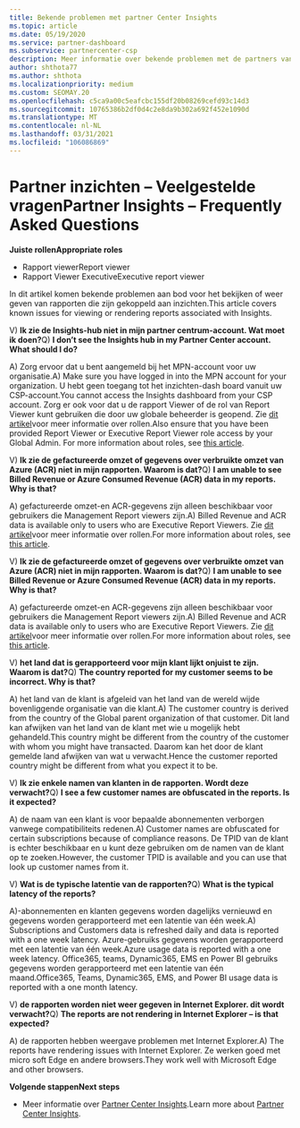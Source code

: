 ```yaml
---
title: Bekende problemen met partner Center Insights
ms.topic: article
ms.date: 05/19/2020
ms.service: partner-dashboard
ms.subservice: partnercenter-csp
description: Meer informatie over bekende problemen met de partners van partner Center Insights (PCI). Informatie kan bekende weergave problemen of rapportage beperkingen bevatten.
author: shthota77
ms.author: shthota
ms.localizationpriority: medium
ms.custom: SEOMAY.20
ms.openlocfilehash: c5ca9a00c5eafcbc155df20b08269cefd93c14d3
ms.sourcegitcommit: 10765386b2df0d4c2e8da9b302a692f452e1090d
ms.translationtype: MT
ms.contentlocale: nl-NL
ms.lasthandoff: 03/31/2021
ms.locfileid: "106086869"
---
```

# <a name="partner-insights--frequently-asked-questions"></a><span data-ttu-id="9f321-104">Partner inzichten – Veelgestelde vragen</span><span class="sxs-lookup"><span data-stu-id="9f321-104">Partner Insights – Frequently Asked Questions</span></span>

<span data-ttu-id="9f321-105">**Juiste rollen**</span><span class="sxs-lookup"><span data-stu-id="9f321-105">**Appropriate roles**</span></span>

- <span data-ttu-id="9f321-106">Rapport viewer</span><span class="sxs-lookup"><span data-stu-id="9f321-106">Report viewer</span></span>
- <span data-ttu-id="9f321-107">Rapport Viewer Executive</span><span class="sxs-lookup"><span data-stu-id="9f321-107">Executive report viewer</span></span>

<span data-ttu-id="9f321-108">In dit artikel komen bekende problemen aan bod voor het bekijken of weer geven van rapporten die zijn gekoppeld aan inzichten.</span><span class="sxs-lookup"><span data-stu-id="9f321-108">This article covers known issues for viewing or rendering reports associated with Insights.</span></span>

<span data-ttu-id="9f321-109">V) **Ik zie de Insights-hub niet in mijn partner centrum-account. Wat moet ik doen?**</span><span class="sxs-lookup"><span data-stu-id="9f321-109">Q) **I don’t see the Insights hub in my Partner Center account. What should I do?**</span></span>

<span data-ttu-id="9f321-110">A) Zorg ervoor dat u bent aangemeld bij het MPN-account voor uw organisatie.</span><span class="sxs-lookup"><span data-stu-id="9f321-110">A) Make sure you have logged in into the MPN account for your organization.</span></span> <span data-ttu-id="9f321-111">U hebt geen toegang tot het inzichten-dash board vanuit uw CSP-account.</span><span class="sxs-lookup"><span data-stu-id="9f321-111">You cannot access the Insights dashboard from your CSP account.</span></span> <span data-ttu-id="9f321-112">Zorg er ook voor dat u de rapport Viewer of de rol van Report Viewer kunt gebruiken die door uw globale beheerder is geopend.  Zie [dit artikel](./pci-roles.md)voor meer informatie over rollen.</span><span class="sxs-lookup"><span data-stu-id="9f321-112">Also ensure that you have been provided Report Viewer or Executive Report Viewer role access by your Global Admin.  For more information about roles, see [this article](./pci-roles.md).</span></span>

<span data-ttu-id="9f321-113">V) **Ik zie de gefactureerde omzet of gegevens over verbruikte omzet van Azure (ACR) niet in mijn rapporten. Waarom is dat?**</span><span class="sxs-lookup"><span data-stu-id="9f321-113">Q) **I am unable to see Billed Revenue or Azure Consumed Revenue (ACR) data in my reports. Why is that?**</span></span>

<span data-ttu-id="9f321-114">A) gefactureerde omzet-en ACR-gegevens zijn alleen beschikbaar voor gebruikers die Management Report viewers zijn.</span><span class="sxs-lookup"><span data-stu-id="9f321-114">A) Billed Revenue and ACR data is available only to users who are Executive Report Viewers.</span></span>  <span data-ttu-id="9f321-115">Zie [dit artikel](./pci-roles.md)voor meer informatie over rollen.</span><span class="sxs-lookup"><span data-stu-id="9f321-115">For more information about roles, see [this article](./pci-roles.md).</span></span>

<span data-ttu-id="9f321-116">V) **Ik zie de gefactureerde omzet of gegevens over verbruikte omzet van Azure (ACR) niet in mijn rapporten. Waarom is dat?**</span><span class="sxs-lookup"><span data-stu-id="9f321-116">Q) **I am unable to see Billed Revenue or Azure Consumed Revenue (ACR) data in my reports. Why is that?**</span></span>

<span data-ttu-id="9f321-117">A) gefactureerde omzet-en ACR-gegevens zijn alleen beschikbaar voor gebruikers die Management Report viewers zijn.</span><span class="sxs-lookup"><span data-stu-id="9f321-117">A) Billed Revenue and ACR data is available only to users who are Executive Report Viewers.</span></span> <span data-ttu-id="9f321-118">Zie [dit artikel](./pci-roles.md)voor meer informatie over rollen.</span><span class="sxs-lookup"><span data-stu-id="9f321-118">For more information about roles, see [this article](./pci-roles.md).</span></span>

<span data-ttu-id="9f321-119">V) **het land dat is gerapporteerd voor mijn klant lijkt onjuist te zijn. Waarom is dat?**</span><span class="sxs-lookup"><span data-stu-id="9f321-119">Q) **The country reported for my customer seems to be incorrect. Why is that?**</span></span>

<span data-ttu-id="9f321-120">A) het land van de klant is afgeleid van het land van de wereld wijde bovenliggende organisatie van die klant.</span><span class="sxs-lookup"><span data-stu-id="9f321-120">A) The customer country is derived from the country of the Global parent organization of that customer.</span></span> <span data-ttu-id="9f321-121">Dit land kan afwijken van het land van de klant met wie u mogelijk hebt gehandeld.</span><span class="sxs-lookup"><span data-stu-id="9f321-121">This country might be different from the country of the customer with whom you might have transacted.</span></span> <span data-ttu-id="9f321-122">Daarom kan het door de klant gemelde land afwijken van wat u verwacht.</span><span class="sxs-lookup"><span data-stu-id="9f321-122">Hence the customer reported country might be different from what you expect it to be.</span></span>

<span data-ttu-id="9f321-123">V) **Ik zie enkele namen van klanten in de rapporten. Wordt deze verwacht?**</span><span class="sxs-lookup"><span data-stu-id="9f321-123">Q) **I see a few customer names are obfuscated in the reports. Is it expected?**</span></span>

<span data-ttu-id="9f321-124">A) de naam van een klant is voor bepaalde abonnementen verborgen vanwege compatibiliteits redenen.</span><span class="sxs-lookup"><span data-stu-id="9f321-124">A) Customer names are obfuscated for certain subscriptions because of compliance reasons.</span></span> <span data-ttu-id="9f321-125">De TPID van de klant is echter beschikbaar en u kunt deze gebruiken om de namen van de klant op te zoeken.</span><span class="sxs-lookup"><span data-stu-id="9f321-125">However, the customer TPID is available and you can use that look up customer names from it.</span></span>

<span data-ttu-id="9f321-126">V) **Wat is de typische latentie van de rapporten?**</span><span class="sxs-lookup"><span data-stu-id="9f321-126">Q) **What is the typical latency of the reports?**</span></span>

<span data-ttu-id="9f321-127">A)-abonnementen en klanten gegevens worden dagelijks vernieuwd en gegevens worden gerapporteerd met een latentie van één week.</span><span class="sxs-lookup"><span data-stu-id="9f321-127">A) Subscriptions and Customers data is refreshed daily and data is reported with a one week latency.</span></span> <span data-ttu-id="9f321-128">Azure-gebruiks gegevens worden gerapporteerd met een latentie van één week.</span><span class="sxs-lookup"><span data-stu-id="9f321-128">Azure usage data is reported with a one week latency.</span></span> <span data-ttu-id="9f321-129">Office365, teams, Dynamic365, EMS en Power BI gebruiks gegevens worden gerapporteerd met een latentie van één maand.</span><span class="sxs-lookup"><span data-stu-id="9f321-129">Office365, Teams, Dynamic365, EMS, and Power BI usage data is reported with a one month latency.</span></span>

<span data-ttu-id="9f321-130">V) **de rapporten worden niet weer gegeven in Internet Explorer. dit wordt verwacht?**</span><span class="sxs-lookup"><span data-stu-id="9f321-130">Q) **The reports are not rendering in Internet Explorer – is that expected?**</span></span>

<span data-ttu-id="9f321-131">A) de rapporten hebben weergave problemen met Internet Explorer.</span><span class="sxs-lookup"><span data-stu-id="9f321-131">A)  The reports have rendering issues with Internet Explorer.</span></span> <span data-ttu-id="9f321-132">Ze werken goed met micro soft Edge en andere browsers.</span><span class="sxs-lookup"><span data-stu-id="9f321-132">They work well with Microsoft Edge and other browsers.</span></span>

<span data-ttu-id="9f321-133">**Volgende stappen**</span><span class="sxs-lookup"><span data-stu-id="9f321-133">**Next steps**</span></span>

- <span data-ttu-id="9f321-134">Meer informatie over [Partner Center Insights](partner-center-insights.md).</span><span class="sxs-lookup"><span data-stu-id="9f321-134">Learn more about [Partner Center Insights](partner-center-insights.md).</span></span>
